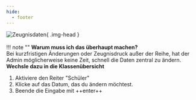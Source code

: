 ```yaml
---
hide:
  - footer
---
```


![Zeugnisdaten](/img/02_Schritt_für_Schritt/zeugnisdaten.png){ .img-head }
<br><br>
!!! note ""
    **Warum muss ich das überhaupt machen?**<br>
    Bei kurzfristigen Änderungen oder Zeugnisdruck außer der Reihe, hat der Admin möglicherweise keine Zeit, schnell die Daten zentral zu ändern. 
<br>
**Wechsle dazu in die Klassenübersicht**

1. Aktiviere den Reiter "Schüler"
2. Klicke auf das Datum, das du ändern möchtest.
3. Beende die Eingabe mit ++enter++